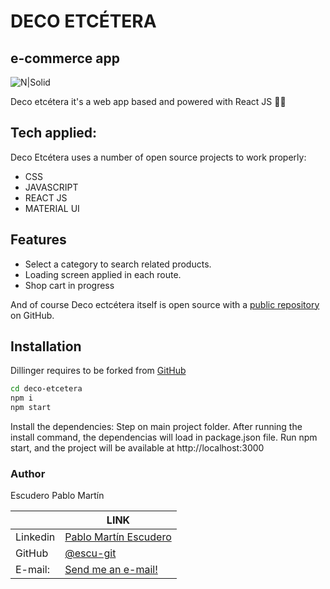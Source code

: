 # DECO ETCÉTERA 
## e-commerce app 

![N|Solid](https://i.ibb.co/MDSKnm4/DECOETC-logo.png)

Deco etcétera it's a web app based and powered with React JS 👨‍💻


## Tech applied:
Deco Etcétera uses a number of open source projects to work properly:
- CSS 
- JAVASCRIPT
- REACT JS
- MATERIAL UI

## Features
- Select a category to search related products.
- Loading screen applied in each route.
- Shop cart in progress

And of course Deco ectcétera itself is open source with a [public repository][dill] on GitHub.

## Installation

Dillinger requires to be forked from [GitHub][dill]
```sh
cd deco-etcetera
npm i
npm start
```

Install the dependencies:
Step on main project folder.
After running the install command, the dependencias will load in package.json file.
Run npm start, and the project will be available at http://localhost:3000

### Author
Escudero Pablo Martín

|  | LINK |
| ------ | ------ |
| Linkedin | [Pablo Martín Escudero][linkedin] |
| GitHub | [@escu-git][github] |
| E-mail: | [Send me an e-mail!][email] |



[//]: References:

   [dill]: <https://github.com/escu-git/deco-etcetera>
   [linkedin]: <https://www.linkedin.com/in/pablomartinescudero/>
   [email]: <mailto:escuderopablo@hotmail.com.ar>
   [github]: <https://github.com/escu-git/deco-etcetera>
